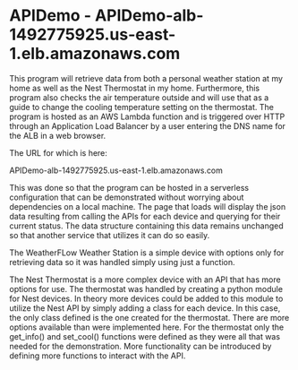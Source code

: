 # APIDemo - APIDemo-alb-1492775925.us-east-1.elb.amazonaws.com

This program will retrieve data from both a personal weather station at my home as well as the Nest Thermostat in my home.
Furthermore, this program also checks the air temperature outside and will use that as a guide to change the cooling temperature setting on the thermostat.
The program is hosted as an AWS Lambda function and is triggered over HTTP through an Application Load Balancer by a user entering the DNS name for the ALB in a web browser.

The URL for which is here:

APIDemo-alb-1492775925.us-east-1.elb.amazonaws.com

This was done so that the program can be hosted in a serverless configuration that can be demonstrated without worrying about dependencies on a local machine.
The page that loads will display the json data resulting from calling the APIs for each device and querying for their current status. The data structure containing this data remains unchanged so that another service that utilizes it can do so easily.

The WeatherFLow Weather Station is a simple device with options only for retrieving data so it was handled simply using just a function.

The Nest Thermostat is a more complex device with an API that has more options for use. The thermostat was handled by creating a python module for Nest devices. In theory more devices could be added to this module to utilize the Nest API by simply adding a class for each device. In this case, the only class defined is the one created for the thermostat. There are more options available than were implemented here. For the thermostat only the get_info() and set_cool() functions were defined as they were all that was needed for the demonstration. More functionality can be introduced by defining more functions to interact with the API. 

